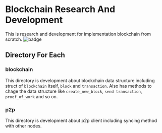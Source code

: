 # Blockchain Research And Development
This is research and development for implementation blockchain from scratch.
![badge](https://action-badges.now.sh/NoCtrlZ/blockchain-reseach-and-development?action=test) 
## Directory For Each
### blockchain
This directory is development about blockchain data structure including struct of `blockchain` itself, `block` and `transaction`. Also has methods to chage the data structure like `create_new_block`, `send transaction`, `proof_of_work` and so on.
### p2p
This directory is development about p2p client including syncing method with other nodes.
